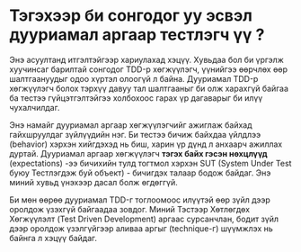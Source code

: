 # Тэгэхээр би сонгодог уу эсвэл дууриамал аргаар тестлэгч үү ?


Энэ асуултанд итгэлтэйгээр хариулахад хэцүү. Хувьдаа бол би үргэлж хуучинсаг барилтай сонгодог TDD-р хөгжүүлэгч, үүнийгээ өөрчлөх өөр шалтгаануудыг одоо хүртэл олоогүй л байна. Дууриамал TDD-р хөгжүүлэгч болох тэрхүү давуу тал шалтгааныг би олж харахгүй байгаа ба тестээ гүйцэтгэлтэйгээ холбохоос гарах үр дагаварыг би илүү чухалчилдаг.

Энэ намайг дууриамал аргаар хөгжүүлэгчийг ажиглаж байхад гайхшруулдаг зүйлүүдийн нэг. Би тестээ бичиж байхдаа үйлдлээ (behavior) хэрхэн хийгдэхэд нь биш, харин үр дүнд л анхаарч ажиллах дуртай. Дууриамал аргаар хөгжүүлэгч **тэгэх байх гэсэн нөхцлүүд** (expectations) -ээ бичихийн тулд тогтмол хэрхэн SUT (System Under Test буюу Тестлэгдэж буй объект) - бичигдэх талаар бодож байдаг. Энэ миний хувьд үнэхээр дасал болж өгдөггүй.

Би мөн өөрөө дууриамал TDD-г тоглоомоос илүүтэй өөр зүйл дээр оролдож үзэхгүй байгаадаа зовдог. Миний Тэстээр Хөтлөгдөх Хөгжүүлэлт (Test Driven Development) аргаас сурсанчлан, бодит зүйл дээр оролдож үзэлгүйгээр аливаа аргыг (technique-г) шүүмжлэх нь байнга л хэцүү байдаг.